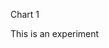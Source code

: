 Chart 1

This is an experiment 

<div id="chart1"></div>

<script> 
var chart = c3.generate({

data: {

columns: [
['both', 10],
['public', 17],
['staff', 31],
],

type : 'bar',
},

bar: {
width: {
ratio: 0.5 // this makes bar width 50% of length between ticks
}'}'

}); 



